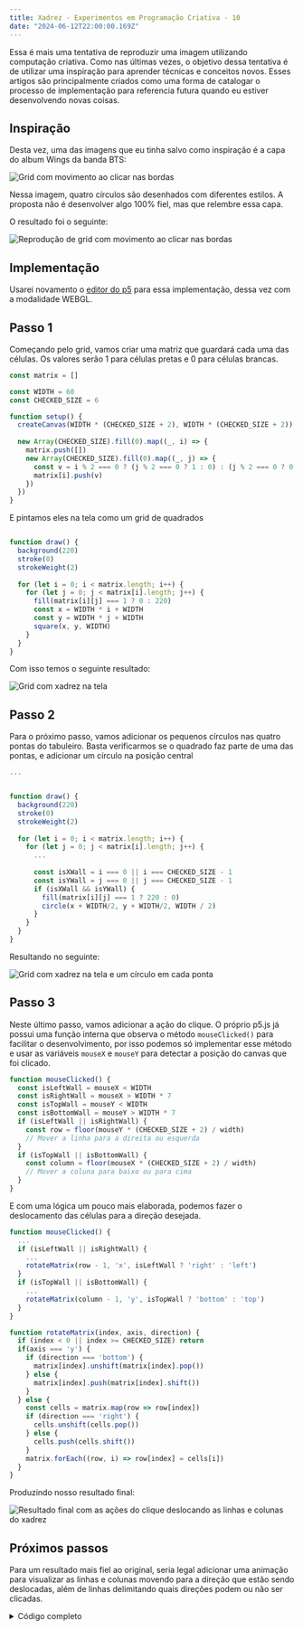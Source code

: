 ```yaml
---
title: Xadrez - Experimentos em Programação Criativa - 10
date: "2024-06-12T22:00:00.169Z"
---
```


Essa é mais uma tentativa de reproduzir uma imagem utilizando computação criativa. Como nas últimas vezes, o objetivo dessa tentativa é de utilizar uma inspiração para aprender técnicas e conceitos novos. Esses artigos são principalmente criados como uma forma de catalogar o processo de implementação para referencia futura quando eu estiver desenvolvendo novas coisas.

## Inspiração

Desta vez, uma das imagens que eu tinha salvo como inspiração é a capa do album Wings da banda BTS:

![Grid com movimento ao clicar nas bordas](/images/creative-coding/part-10/cc-1.gif)

Nessa imagem, quatro círculos são desenhados com diferentes estilos. A proposta não é desenvolver algo 100% fiel, mas que relembre essa capa.

O resultado foi o seguinte:

![Reprodução de grid com movimento ao clicar nas bordas](/images/creative-coding/part-10/cc-2.gif)

## Implementação

Usarei novamento o [editor do p5](https://editor.p5js.org) para essa implementação, dessa vez com a modalidade WEBGL.

## Passo 1

Começando pelo grid, vamos criar uma matriz que guardará cada uma das células. Os valores serão 1 para células pretas e 0 para células brancas.

```js
const matrix = []

const WIDTH = 60
const CHECKED_SIZE = 6

function setup() {
  createCanvas(WIDTH * (CHECKED_SIZE + 2), WIDTH * (CHECKED_SIZE + 2))
  
  new Array(CHECKED_SIZE).fill(0).map((_, i) => {
    matrix.push([])
    new Array(CHECKED_SIZE).fill(0).map((_, j) => {
      const v = i % 2 === 0 ? (j % 2 === 0 ? 1 : 0) : (j % 2 === 0 ? 0 : 1)
      matrix[i].push(v)
    })
  })
}
```

E pintamos eles na tela como um grid de quadrados

```js

function draw() {
  background(220)
  stroke(0)
  strokeWeight(2)
  
  for (let i = 0; i < matrix.length; i++) {
    for (let j = 0; j < matrix[i].length; j++) {
      fill(matrix[i][j] === 1 ? 0 : 220)
      const x = WIDTH * i + WIDTH
      const y = WIDTH * j + WIDTH
      square(x, y, WIDTH)
    }
  }
}
```

Com isso temos o seguinte resultado:

![Grid com xadrez na tela](/images/creative-coding/part-10/cc-3.png)

## Passo 2

Para o próximo passo, vamos adicionar os pequenos círculos nas quatro pontas do tabuleiro. Basta verificarmos se o quadrado faz parte de uma das pontas, e adicionar um círculo na posição central

```js
...


function draw() {
  background(220)
  stroke(0)
  strokeWeight(2)
  
  for (let i = 0; i < matrix.length; i++) {
    for (let j = 0; j < matrix[i].length; j++) {
      ...
      
      const isXWall = i === 0 || i === CHECKED_SIZE - 1
      const isYWall = j === 0 || j === CHECKED_SIZE - 1
      if (isXWall && isYWall) {
        fill(matrix[i][j] === 1 ? 220 : 0)
        circle(x + WIDTH/2, y + WIDTH/2, WIDTH / 2)
      }
    }
  }
}

```

Resultando no seguinte:

![Grid com xadrez na tela e um círculo em cada ponta](/images/creative-coding/part-10/cc-4.png)

## Passo 3

Neste último passo, vamos adicionar a ação do clique. O próprio p5.js já possui uma função interna que observa o método `mouseClicked()` para facilitar o desenvolvimento, por isso podemos só implementar esse método e usar as variáveis `mouseX` e `mouseY` para detectar a posição do canvas que foi clicado.

```js
function mouseClicked() {
  const isLeftWall = mouseX < WIDTH
  const isRightWall = mouseX > WIDTH * 7
  const isTopWall = mouseY < WIDTH
  const isBottomWall = mouseY > WIDTH * 7
  if (isLeftWall || isRightWall) {
    const row = floor(mouseY * (CHECKED_SIZE + 2) / width)
    // Mover a linha para a direita ou esquerda
  }
  if (isTopWall || isBottomWall) {
    const column = floor(mouseX * (CHECKED_SIZE + 2) / width)
    // Mover a coluna para baixo ou para cima
  }
}
```

E com uma lógica um pouco mais elaborada, podemos fazer o deslocamento das células para a direção desejada.

```js
function mouseClicked() {
  ...
  if (isLeftWall || isRightWall) {
    ...
    rotateMatrix(row - 1, 'x', isLeftWall ? 'right' : 'left')
  }
  if (isTopWall || isBottomWall) {
    ...
    rotateMatrix(column - 1, 'y', isTopWall ? 'bottom' : 'top')
  }
}

function rotateMatrix(index, axis, direction) {
  if (index < 0 || index >= CHECKED_SIZE) return
  if(axis === 'y') {
    if (direction === 'bottom') {
      matrix[index].unshift(matrix[index].pop())
    } else {
      matrix[index].push(matrix[index].shift())
    }
  } else {
    const cells = matrix.map(row => row[index])
    if (direction === 'right') {
      cells.unshift(cells.pop())
    } else {
      cells.push(cells.shift())
    }
    matrix.forEach((row, i) => row[index] = cells[i])
  }
}
```

Produzindo nosso resultado final:

![Resultado final com as ações do clique deslocando as linhas e colunas do xadrez](/images/creative-coding/part-10/cc-5.gif)


## Próximos passos

Para um resultado mais fiel ao original, seria legal adicionar uma animação para visualizar as linhas e colunas movendo para a direção que estão sendo deslocadas, além de linhas delimitando quais direções podem ou não ser clicadas.

<details>
  <summary>
    Código completo
  </summary>
  <p>
    ```js
const matrix = []

const WIDTH = 60
const CHECKED_SIZE = 6

function setup() {
  createCanvas(WIDTH * (CHECKED_SIZE + 2), WIDTH * (CHECKED_SIZE + 2))
  
  new Array(CHECKED_SIZE).fill(0).map((_, i) => {
    matrix.push([])
    new Array(CHECKED_SIZE).fill(0).map((_, j) => {
      const v = i % 2 === 0 ? (j % 2 === 0 ? 1 : 0) : (j % 2 === 0 ? 0 : 1)
      matrix[i].push(v)
    })
  })
}

function draw() {
  background(220)
  stroke(0)
  strokeWeight(2)
  
  for (let i = 0; i < matrix.length; i++) {
    for (let j = 0; j < matrix[i].length; j++) {
      fill(matrix[i][j] === 1 ? 0 : 220)
      const x = WIDTH * i + WIDTH
      const y = WIDTH * j + WIDTH
      square(x, y, WIDTH)
      
      const isXWall = i === 0 || i === CHECKED_SIZE - 1
      const isYWall = j === 0 || j === CHECKED_SIZE - 1
      if (isXWall && isYWall) {
        fill(matrix[i][j] === 1 ? 220 : 0)
        circle(x + WIDTH/2, y + WIDTH/2, WIDTH / 2)
      }
    }
  }
}

function mouseClicked() {
  const isLeftWall = mouseX < WIDTH
  const isRightWall = mouseX > WIDTH * 7
  const isTopWall = mouseY < WIDTH
  const isBottomWall = mouseY > WIDTH * 7
  if (isLeftWall || isRightWall) {
    const row = floor(mouseY * (CHECKED_SIZE + 2) / width)
    rotateMatrix(row - 1, 'x', isLeftWall ? 'right' : 'left')
  }
  if (isTopWall || isBottomWall) {
    const column = floor(mouseX * (CHECKED_SIZE + 2) / width)
    rotateMatrix(column - 1, 'y', isTopWall ? 'bottom' : 'top')
  }
}

function rotateMatrix(index, axis, direction) {
  if (index < 0 || index >= CHECKED_SIZE) return
  if(axis === 'y') {
    if (direction === 'bottom') {
      matrix[index].unshift(matrix[index].pop())
    } else {
      matrix[index].push(matrix[index].shift())
    }
  } else {
    const cells = matrix.map(row => row[index])
    if (direction === 'right') {
      cells.unshift(cells.pop())
    } else {
      cells.push(cells.shift())
    }
    matrix.forEach((row, i) => row[index] = cells[i])
  }
}
```
  </p>
</details>
